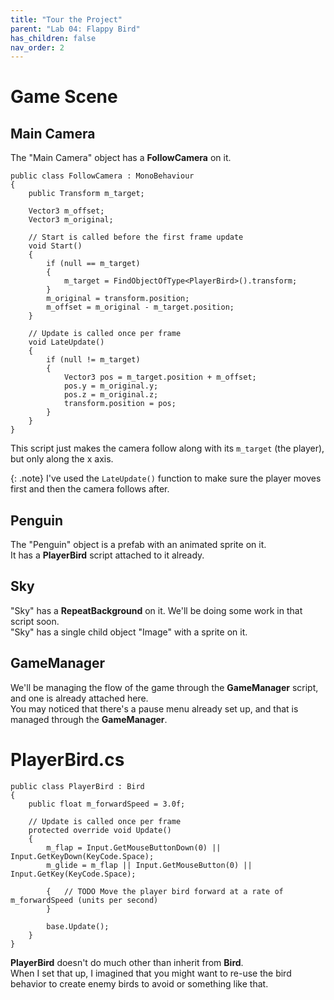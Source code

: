 ```yaml
---
title: "Tour the Project"
parent: "Lab 04: Flappy Bird"
has_children: false
nav_order: 2
---
```


# Game Scene

## Main Camera
The "Main Camera" object has a **FollowCamera** on it.
```
public class FollowCamera : MonoBehaviour
{
    public Transform m_target;

    Vector3 m_offset;
    Vector3 m_original;

    // Start is called before the first frame update
    void Start()
    {
        if (null == m_target)
        {
            m_target = FindObjectOfType<PlayerBird>().transform;
        }
        m_original = transform.position;
        m_offset = m_original - m_target.position;
    }

    // Update is called once per frame
    void LateUpdate()
    {
        if (null != m_target)
        {
            Vector3 pos = m_target.position + m_offset;
            pos.y = m_original.y;
            pos.z = m_original.z;
            transform.position = pos;
        }
    }
}
```
This script just makes the camera follow along with its `m_target` (the player),
but only along the x axis.

{: .note}
I've used the `LateUpdate()` function to make sure the player moves first and then the camera follows after.

## Penguin
The "Penguin" object is a prefab with an animated sprite on it.\
It has a **PlayerBird** script attached to it already.

## Sky
"Sky" has a **RepeatBackground** on it. We'll be doing some work in that script soon.\
"Sky" has a single child object "Image" with a sprite on it.

## GameManager
We'll be managing the flow of the game through the **GameManager** script, and one is already attached here.\
You may noticed that there's a pause menu already set up, and that is managed through the **GameManager**.

# PlayerBird.cs
```
public class PlayerBird : Bird
{
    public float m_forwardSpeed = 3.0f;

    // Update is called once per frame
    protected override void Update()
    {
        m_flap = Input.GetMouseButtonDown(0) || Input.GetKeyDown(KeyCode.Space);
        m_glide = m_flap || Input.GetMouseButton(0) || Input.GetKey(KeyCode.Space);

        {   // TODO Move the player bird forward at a rate of m_forwardSpeed (units per second)
        }

        base.Update();
    }
}
```
**PlayerBird** doesn't do much other than inherit from **Bird**.\
When I set that up, I imagined that you might want to re-use the bird behavior to create enemy birds to avoid or something like that.


